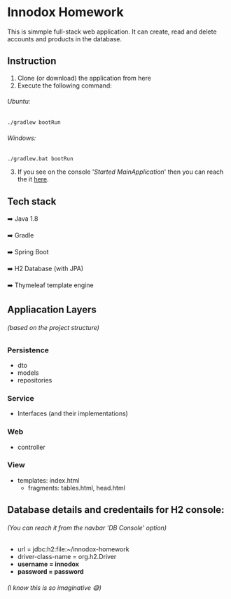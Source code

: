 # Innodox Homework

This is simmple full-stack web application. It can create, read and delete accounts and products in the database.

## Instruction
1. Clone (or download) the application from here
2. Execute the following command:
###### Ubuntu:
```
./gradlew bootRun
```
###### Windows:
```
./gradlew.bat bootRun
```
3. If you see on the console '_Started MainApplication_' then you can reach the it [here](http://localhost:8080).


## Tech stack
:arrow_right: Java 1.8

:arrow_right: Gradle

:arrow_right: Spring Boot

:arrow_right: H2 Database (with JPA)

:arrow_right: Thymeleaf template engine

## Appliacation Layers
###### (based on the project structure)

### Persistence
* dto
* models
* repositories

### Service
* Interfaces (and their implementations)

### Web
* controller

### View
* templates: index.html
  * fragments: tables.html, head.html
 
## Database details and credentails for H2 console:
###### (You can reach it from the navbar 'DB Console' option)
* url = jdbc:h2:file:~/innodox-homework
* driver-class-name = org.h2.Driver
* __username = innodox__
* __password = password__
###### (I know this is so imaginative :sweat_smile:)
